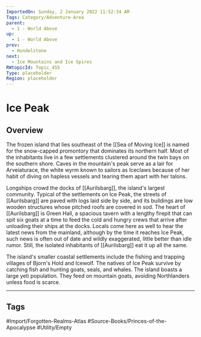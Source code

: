 ```yaml
---
ImportedOn: Sunday, 2 January 2022 11:52:34 AM
Tags: Category/Adventure-Area
parent:
  - 1 - World Above
up:
  - 1 - World Above
prev:
  - Hundelstone
next:
  - Ice Mountains and Ice Spires
RWtopicId: Topic_455
Type: placeholder
Region: placeholder
---
```

# Ice Peak
## Overview
The frozen island that lies southeast of the [[Sea of Moving Ice]] is named for the snow-capped promontory that dominates its northern half. Most of the inhabitants live in a few settlements clustered around the twin bays on the southern shore. Caves in the mountain's peak serve as a lair for Arveiaturace, the white wyrm known to sailors as Iceclaws because of her habit of diving on hapless vessels and tearing them apart with her talons.

Longships crowd the docks of [[Aurilsbarg]], the island's largest community. Typical of the settlements on Ice Peak, the streets of [[Aurilsbarg]] are paved with logs laid side by side, and its buildings are low wooden structures whose pitched roofs are covered in sod. The heart of [[Aurilsbarg]] is Green Hall, a spacious tavern with a lengthy firepit that can spit six goats at a time to feed the cold and hungry crews that arrive after unloading their ships at the docks. Locals come here as well to hear the latest news from the mainland, although by the time it reaches Ice Peak, such news is often out of date and wildly exaggerated, little better than idle rumor. Still, the isolated inhabitants of [[Aurilsbarg]] eat it up all the same.

The island's smaller coastal settlements include the fishing and trapping villages of Bjorn's Hold and Icewolf. The natives of Ice Peak survive by catching fish and hunting goats, seals, and whales. The island boasts a large yeti population. They feed on mountain goats, avoiding Northlanders unless food is scarce.


---
## Tags
#Import/Forgotten-Realms-Atlas #Source-Books/Princes-of-the-Apocalypse #Utility/Empty

